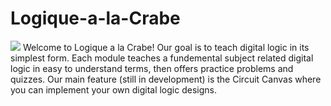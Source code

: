 # Logique-a-la-Crabe
<img src="Logique-a-la-Crabe-2.0/src/assets/crab_left_claw_up.png">
Welcome to Logique a la Crabe!
Our goal is to teach digital logic in its simplest form.
Each module teaches a fundemental subject related digital logic in easy to understand terms, then offers practice problems and quizzes.
Our main feature (still in development) is the Circuit Canvas where you can implement your own digital logic designs.
